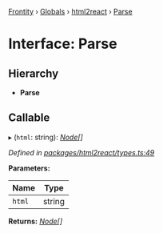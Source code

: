 [Frontity](../README.md) › [Globals](../globals.md) › [html2react](../modules/html2react.md) › [Parse](html2react.parse.md)

# Interface: Parse

## Hierarchy

* **Parse**

## Callable

▸ (`html`: string): *[Node](../modules/html2react.md#node)[]*

*Defined in [packages/html2react/types.ts:49](https://github.com/frontity/frontity/blob/8f93b4e4/packages/html2react/types.ts#L49)*

**Parameters:**

Name | Type |
------ | ------ |
`html` | string |

**Returns:** *[Node](../modules/html2react.md#node)[]*
